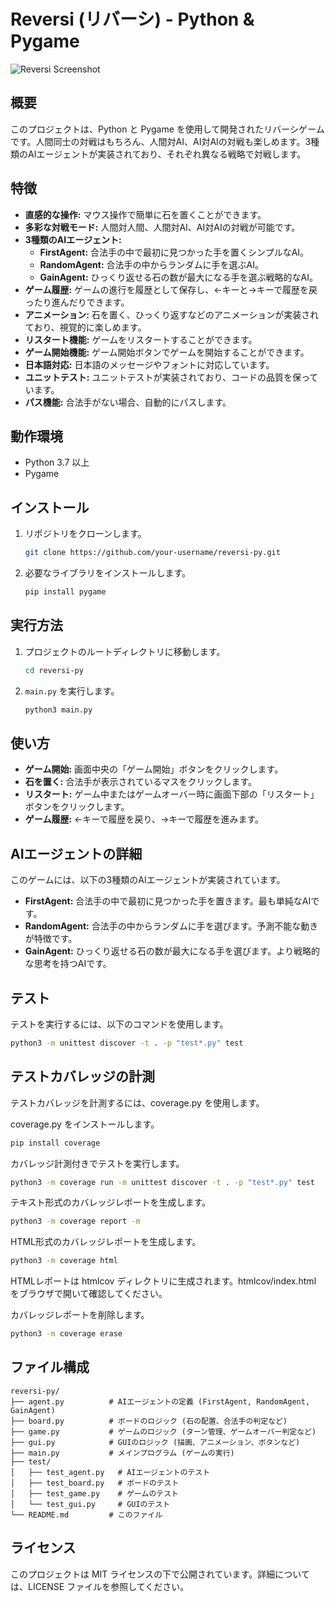 # Reversi (リバーシ) - Python & Pygame

![Reversi Screenshot](screenshot.png)

## 概要

このプロジェクトは、Python と Pygame を使用して開発されたリバーシゲームです。人間同士の対戦はもちろん、人間対AI、AI対AIの対戦も楽しめます。3種類のAIエージェントが実装されており、それぞれ異なる戦略で対戦します。

## 特徴

*   **直感的な操作:** マウス操作で簡単に石を置くことができます。
*   **多彩な対戦モード:** 人間対人間、人間対AI、AI対AIの対戦が可能です。
*   **3種類のAIエージェント:**
    *   **FirstAgent:** 合法手の中で最初に見つかった手を置くシンプルなAI。
    *   **RandomAgent:** 合法手の中からランダムに手を選ぶAI。
    *   **GainAgent:** ひっくり返せる石の数が最大になる手を選ぶ戦略的なAI。
*   **ゲーム履歴:** ゲームの進行を履歴として保存し、←キーと→キーで履歴を戻ったり進んだりできます。
*   **アニメーション:** 石を置く、ひっくり返すなどのアニメーションが実装されており、視覚的に楽しめます。
*   **リスタート機能:** ゲームをリスタートすることができます。
*   **ゲーム開始機能:** ゲーム開始ボタンでゲームを開始することができます。
*   **日本語対応:** 日本語のメッセージやフォントに対応しています。
*   **ユニットテスト:** ユニットテストが実装されており、コードの品質を保っています。
*   **パス機能:** 合法手がない場合、自動的にパスします。

## 動作環境

*   Python 3.7 以上
*   Pygame

## インストール

1.  リポジトリをクローンします。

    ```bash
    git clone https://github.com/your-username/reversi-py.git
    ```

2.  必要なライブラリをインストールします。

    ```bash
    pip install pygame
    ```

## 実行方法

1.  プロジェクトのルートディレクトリに移動します。

    ```bash
    cd reversi-py
    ```

2.  `main.py` を実行します。

    ```bash
    python3 main.py
    ```

## 使い方

*   **ゲーム開始:** 画面中央の「ゲーム開始」ボタンをクリックします。
*   **石を置く:** 合法手が表示されているマスをクリックします。
*   **リスタート:** ゲーム中またはゲームオーバー時に画面下部の「リスタート」ボタンをクリックします。
*   **ゲーム履歴:** ←キーで履歴を戻り、→キーで履歴を進みます。

## AIエージェントの詳細

このゲームには、以下の3種類のAIエージェントが実装されています。

*   **FirstAgent:** 合法手の中で最初に見つかった手を置きます。最も単純なAIです。
*   **RandomAgent:** 合法手の中からランダムに手を選びます。予測不能な動きが特徴です。
*   **GainAgent:** ひっくり返せる石の数が最大になる手を選びます。より戦略的な思考を持つAIです。

## テスト

テストを実行するには、以下のコマンドを使用します。

```bash
python3 -m unittest discover -t . -p "test*.py" test
```

## テストカバレッジの計測
テストカバレッジを計測するには、coverage.py を使用します。

coverage.py をインストールします。

```bash
pip install coverage
```

カバレッジ計測付きでテストを実行します。

```bash
python3 -m coverage run -m unittest discover -t . -p "test*.py" test
```

テキスト形式のカバレッジレポートを生成します。

```bash
python3 -m coverage report -m
```

HTML形式のカバレッジレポートを生成します。

```bash
python3 -m coverage html
```

HTMLレポートは htmlcov ディレクトリに生成されます。htmlcov/index.html をブラウザで開いて確認してください。

カバレッジレポートを削除します。

```bash
python3 -m coverage erase
```

## ファイル構成

```
reversi-py/
├── agent.py          # AIエージェントの定義 (FirstAgent, RandomAgent, GainAgent)
├── board.py          # ボードのロジック (石の配置、合法手の判定など)
├── game.py           # ゲームのロジック (ターン管理、ゲームオーバー判定など)
├── gui.py            # GUIのロジック (描画、アニメーション、ボタンなど)
├── main.py           # メインプログラム (ゲームの実行)
├── test/
│   ├── test_agent.py   # AIエージェントのテスト
│   ├── test_board.py   # ボードのテスト
│   ├── test_game.py    # ゲームのテスト
│   └── test_gui.py     # GUIのテスト
└── README.md         # このファイル
```

## ライセンス

このプロジェクトは MIT ライセンスの下で公開されています。詳細については、LICENSE ファイルを参照してください。
